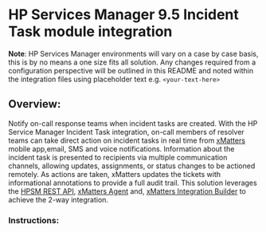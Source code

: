 # HP Services Manager 9.5 Incident Task module integration
**Note**:  HP Services Manager environments will vary on a case by case basis, this is by no means a one size fits all solution. Any changes required from a configuration perspective will be outlined in this README and noted within the integration files using placeholder text e.g. ```<your-text-here>```
## Overview:
Notify on-call response teams when incident tasks are created. With the HP Service Manager Incident Task integration, on-call members of resolver teams can take direct action on incident tasks in real time from [xMatters](https://www.xmatters.com/) mobile app,email, SMS and voice notifications. 
Information about the incident task is presented to recipients via multiple communication channels, allowing updates, assignments, or status changes to be actioned remotely. As actions are taken, xMatters updates the tickets with informational annotations to provide a full audit trail. This solution leverages the [HPSM REST API](https://docs.microfocus.com/SM/9.52/Hybrid/Content/webservicesguide/rest.htm), [xMatters Agent](https://help.xmatters.com/OnDemand/xmodwelcome/xmattersagent/xmatters-agent-topic.htm) and, [xMatters Integration Builder](https://help.xmatters.com/OnDemand/xmodwelcome/integrationbuilder/build-integrations.htm) to achieve the 2-way integration. 
### Instructions:
